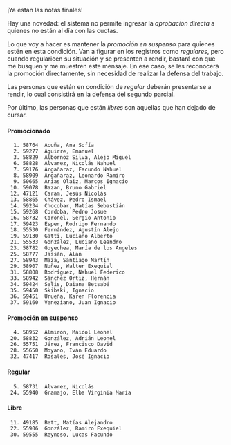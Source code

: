 ¡Ya estan las notas finales!

Hay una novedad: el sistema no permite ingresar la _aprobación directa_ a quienes no están al día con las cuotas.

Lo que voy a hacer es mantener la _promoción en suspenso_ para quienes estén en esta condición. Van a figurar en los registros como _regulares_, pero cuando regularicen su situación y se presenten a rendir, bastará con que me busquen y me muestren este mensaje. En ese caso, se les reconocerá la promoción directamente, sin necesidad de realizar la defensa del trabajo.

Las personas que están en condición de _regular_ deberán presentarse a rendir, lo cual consistirá en la defensa del segundo parcial.

Por último, las personas que están _libres_ son aquellas que han dejado de cursar.


#### Promocionado
```
  1. 58764  Acuña, Ana Sofía
  2. 59277  Aguirre, Emanuel
  3. 58829  Albornoz Silva, Alejo Miguel
  6. 58828  Alvarez, Nicolás Nahuel
  7. 59176  Argañaraz, Facundo Nahuel
  8. 58909  Argañaraz, Leonardo Ramiro
  9. 50665  Arias Olaiz, Marcos Ignacio
 10. 59078  Bazan, Bruno Gabriel
 12. 47121  Caram, Jesús Nicolás
 13. 58865  Chávez, Pedro Ismael
 14. 59234  Chocobar, Matías Sebastián
 15. 59268  Cordoba, Pedro Josue
 16. 58732  Coronel, Sergio Antonio
 17. 59423  Esper, Rodrigo Fernando
 18. 55530  Fernández, Agustín Alejo
 19. 59130  Gatti, Luciano Alberto
 21. 55533  González, Luciano Leandro
 23. 58782  Goyechea, María de los Angeles
 25. 58777  Jassán, Alan
 27. 58943  Maza, Santiago Martín
 29. 58907  Nuñez, Walter Exequiel
 31. 58808  Rodríguez, Nahuel Federico
 33. 58942  Sánchez Ortiz, Hernán
 34. 59424  Selis, Daiana Betsabé
 35. 59450  Skibski, Ignacio
 36. 59451  Urueña, Karen Florencia
 37. 59160  Veneziano, Juan Ignacio
```
#### Promoción en suspenso
```
  4. 58952  Almiron, Maicol Leonel
 20. 58832  González, Adrián Leonel
 26. 55751  Jérez, Francisco David
 28. 55650  Moyano, Iván Eduardo
 32. 47417  Rosales, José Ignacio
```
#### Regular
```
  5. 58731  Alvarez, Nicolás
 24. 55940  Gramajo, Elba Virginia Maria
```
#### Libre
```
 11. 49185  Bett, Matías Alejandro
 22. 55906  González, Ramiro Exequiel
 30. 59555  Reynoso, Lucas Facundo
```
